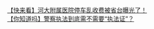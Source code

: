   
[【快来看】河大附属医院停车乱收费被省台曝光了！](http://www.dianyue.me/archives/453/6q49wzh0japln2j9/)  
[【你知道吗】警察执法到底需不需要“执法证”？](http://www.dianyue.me/archives/453/43kmdi1wq4qsgpvv/)